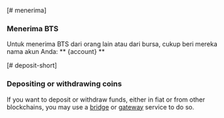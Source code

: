 [# menerima]

### Menerima BTS

Untuk menerima BTS dari orang lain atau dari bursa, cukup beri mereka nama akun Anda: ** {account} **

[# deposit-short]

### Depositing or withdrawing coins

If you want to deposit or withdraw funds, either in fiat or from other blockchains, you may use a [bridge](introduction/bridges_gateways) or [gateway](introduction/bridges_gateways) service to do so.